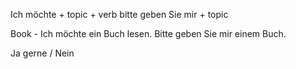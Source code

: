 Ich möchte + topic + verb
bitte geben Sie mir + topic

Book -
Ich möchte ein Buch lesen.
Bitte geben Sie mir einem Buch.

Ja gerne / Nein

